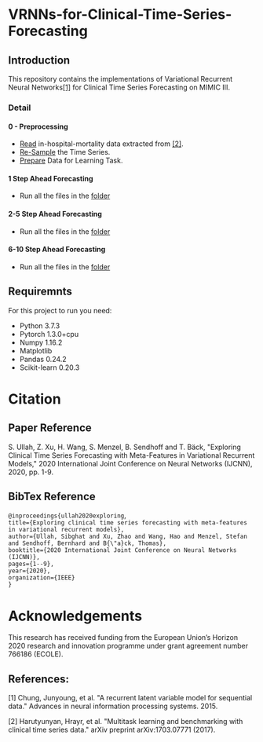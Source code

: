 
# VRNNs-for-Clinical-Time-Series-Forecasting

## Introduction
This repository contains the implementations of Variational Recurrent Neural Networks[[1]](#1) for Clinical Time Series Forecasting on MIMIC III.  


### Detail

#### 0 - Preprocessing
- [Read](https://github.com/SibghatUllah13/VRNNs-for-Clinical-Time-Series-Forecasting/blob/master/Preprocess%202.0/read_data_ihm.ipynb) in-hospital-mortality data extracted from [[2]](#2).
- [Re-Sample](https://github.com/SibghatUllah13/VRNNs-for-Clinical-Time-Series-Forecasting/blob/master/Preprocess%202.0/resample_ts.ipynb) the Time Series.
- [Prepare](https://github.com/SibghatUllah13/VRNNs-for-Clinical-Time-Series-Forecasting/blob/master/Preprocess%202.0/prepare_data.ipynb) Data for Learning Task.

#### 1 Step Ahead Forecasting

- Run all the files in the [folder](https://github.com/SibghatUllah13/VRNNs-for-Clinical-Time-Series-Forecasting/tree/master/1%20Step%20Ahead%20Forecasting)

#### 2-5 Step Ahead Forecasting

- Run all the files in the [folder](https://github.com/SibghatUllah13/VRNNs-for-Clinical-Time-Series-Forecasting/tree/master/2-5%20Step%20Ahead)

#### 6-10 Step Ahead Forecasting

- Run all the files in the [folder](https://github.com/SibghatUllah13/VRNNs-for-Clinical-Time-Series-Forecasting/tree/master/6-10%20Step%20Ahead)

## Requiremnts
For this project to run you need:
* Python 3.7.3
* Pytorch 1.3.0+cpu
* Numpy 1.16.2
* Matplotlib
* Pandas 0.24.2
* Scikit-learn 0.20.3 

# Citation
## Paper Reference
S. Ullah, Z. Xu, H. Wang, S. Menzel, B. Sendhoff and T. Bäck, "Exploring Clinical Time Series Forecasting with Meta-Features in Variational Recurrent Models," 2020 International Joint Conference on Neural Networks (IJCNN), 2020, pp. 1-9.
## BibTex Reference
`@inproceedings{ullah2020exploring`,\
  `title={Exploring clinical time series forecasting with meta-features in variational recurrent models},`\
  `author={Ullah, Sibghat and Xu, Zhao and Wang, Hao and Menzel, Stefan and Sendhoff, Bernhard and B{\"a}ck, Thomas},`\
  `booktitle={2020 International Joint Conference on Neural Networks (IJCNN)},`\
  `pages={1--9},`\
  `year={2020},`\
  `organization={IEEE}`\
`}`

# Acknowledgements
This research has received funding from the European Union’s Horizon 2020 research and innovation programme under grant agreement number 766186 (ECOLE).

## References:
<a id="1">[1]</a> 
Chung, Junyoung, et al. "A recurrent latent variable model for sequential data." Advances in neural information processing systems. 2015.

<a id="2">[2]</a> 
Harutyunyan, Hrayr, et al. "Multitask learning and benchmarking with clinical time series data." arXiv preprint arXiv:1703.07771 (2017).
